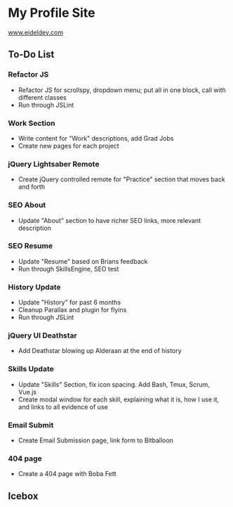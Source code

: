 # My Profile Site

www.eideldev.com

## To-Do List

### Refactor JS
* Refactor JS for scrollspy, dropdown menu; put all in one block, call with different classes
* Run through JSLint

### Work Section
* Write content for "Work" descriptions, add Grad Jobs
* Create new pages for each project

### jQuery Lightsaber Remote
* Create jQuery controlled remote for "Practice" section that moves back and forth

### SEO About
* Update "About" section to have richer SEO links, more relevant description

### SEO Resume
* Update "Resume" based on Brians feedback
* Run through SkillsEngine, SEO test

### History Update
* Update "History" for past 6 months
* Cleanup Parallax and plugin for flyins
* Run through JSLint

### jQuery UI Deathstar
* Add Deathstar blowing up Alderaan at the end of history

### Skills Update
* Update "Skills" Section, fix icon spacing. Add Bash, Tmux, Scrum, Vue.js
* Create modal window for each skill, explaining what it is, how I use it, and links to all evidence of use

### Email Submit
* Create Email Submission page, link form to Bitballoon

### 404 page
* Create a 404 page with Boba Fett

## Icebox
